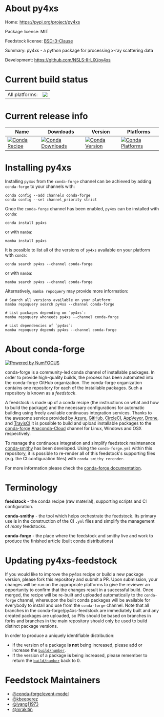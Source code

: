 About py4xs
===========

Home: https://pypi.org/project/py4xs

Package license: MIT

Feedstock license: [BSD-3-Clause](https://github.com/conda-forge/py4xs-feedstock/blob/main/LICENSE.txt)

Summary: py4xs - a python package for processing x-ray scattering data

Development: https://github.com/NSLS-II-LIX/py4xs

Current build status
====================


<table><tr><td>All platforms:</td>
    <td>
      <a href="https://dev.azure.com/conda-forge/feedstock-builds/_build/latest?definitionId=13459&branchName=main">
        <img src="https://dev.azure.com/conda-forge/feedstock-builds/_apis/build/status/py4xs-feedstock?branchName=main">
      </a>
    </td>
  </tr>
</table>

Current release info
====================

| Name | Downloads | Version | Platforms |
| --- | --- | --- | --- |
| [![Conda Recipe](https://img.shields.io/badge/recipe-py4xs-green.svg)](https://anaconda.org/conda-forge/py4xs) | [![Conda Downloads](https://img.shields.io/conda/dn/conda-forge/py4xs.svg)](https://anaconda.org/conda-forge/py4xs) | [![Conda Version](https://img.shields.io/conda/vn/conda-forge/py4xs.svg)](https://anaconda.org/conda-forge/py4xs) | [![Conda Platforms](https://img.shields.io/conda/pn/conda-forge/py4xs.svg)](https://anaconda.org/conda-forge/py4xs) |

Installing py4xs
================

Installing `py4xs` from the `conda-forge` channel can be achieved by adding `conda-forge` to your channels with:

```
conda config --add channels conda-forge
conda config --set channel_priority strict
```

Once the `conda-forge` channel has been enabled, `py4xs` can be installed with `conda`:

```
conda install py4xs
```

or with `mamba`:

```
mamba install py4xs
```

It is possible to list all of the versions of `py4xs` available on your platform with `conda`:

```
conda search py4xs --channel conda-forge
```

or with `mamba`:

```
mamba search py4xs --channel conda-forge
```

Alternatively, `mamba repoquery` may provide more information:

```
# Search all versions available on your platform:
mamba repoquery search py4xs --channel conda-forge

# List packages depending on `py4xs`:
mamba repoquery whoneeds py4xs --channel conda-forge

# List dependencies of `py4xs`:
mamba repoquery depends py4xs --channel conda-forge
```


About conda-forge
=================

[![Powered by
NumFOCUS](https://img.shields.io/badge/powered%20by-NumFOCUS-orange.svg?style=flat&colorA=E1523D&colorB=007D8A)](https://numfocus.org)

conda-forge is a community-led conda channel of installable packages.
In order to provide high-quality builds, the process has been automated into the
conda-forge GitHub organization. The conda-forge organization contains one repository
for each of the installable packages. Such a repository is known as a *feedstock*.

A feedstock is made up of a conda recipe (the instructions on what and how to build
the package) and the necessary configurations for automatic building using freely
available continuous integration services. Thanks to the awesome service provided by
[Azure](https://azure.microsoft.com/en-us/services/devops/), [GitHub](https://github.com/),
[CircleCI](https://circleci.com/), [AppVeyor](https://www.appveyor.com/),
[Drone](https://cloud.drone.io/welcome), and [TravisCI](https://travis-ci.com/)
it is possible to build and upload installable packages to the
[conda-forge](https://anaconda.org/conda-forge) [Anaconda-Cloud](https://anaconda.org/)
channel for Linux, Windows and OSX respectively.

To manage the continuous integration and simplify feedstock maintenance
[conda-smithy](https://github.com/conda-forge/conda-smithy) has been developed.
Using the ``conda-forge.yml`` within this repository, it is possible to re-render all of
this feedstock's supporting files (e.g. the CI configuration files) with ``conda smithy rerender``.

For more information please check the [conda-forge documentation](https://conda-forge.org/docs/).

Terminology
===========

**feedstock** - the conda recipe (raw material), supporting scripts and CI configuration.

**conda-smithy** - the tool which helps orchestrate the feedstock.
                   Its primary use is in the construction of the CI ``.yml`` files
                   and simplify the management of *many* feedstocks.

**conda-forge** - the place where the feedstock and smithy live and work to
                  produce the finished article (built conda distributions)


Updating py4xs-feedstock
========================

If you would like to improve the py4xs recipe or build a new
package version, please fork this repository and submit a PR. Upon submission,
your changes will be run on the appropriate platforms to give the reviewer an
opportunity to confirm that the changes result in a successful build. Once
merged, the recipe will be re-built and uploaded automatically to the
`conda-forge` channel, whereupon the built conda packages will be available for
everybody to install and use from the `conda-forge` channel.
Note that all branches in the conda-forge/py4xs-feedstock are
immediately built and any created packages are uploaded, so PRs should be based
on branches in forks and branches in the main repository should only be used to
build distinct package versions.

In order to produce a uniquely identifiable distribution:
 * If the version of a package **is not** being increased, please add or increase
   the [``build/number``](https://docs.conda.io/projects/conda-build/en/latest/resources/define-metadata.html#build-number-and-string).
 * If the version of a package **is** being increased, please remember to return
   the [``build/number``](https://docs.conda.io/projects/conda-build/en/latest/resources/define-metadata.html#build-number-and-string)
   back to 0.

Feedstock Maintainers
=====================

* [@conda-forge/event-model](https://github.com/conda-forge/event-model/)
* [@kbeeperez](https://github.com/kbeeperez/)
* [@lyang11973](https://github.com/lyang11973/)
* [@mrakitin](https://github.com/mrakitin/)

